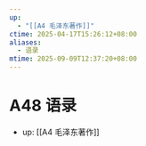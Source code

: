```yaml
---
up:
  - "[[A4 毛泽东著作]]"
ctime: 2025-04-17T15:26:12+08:00
aliases:
  - 语录
mtime: 2025-09-09T12:37:20+08:00
---
```


# A48 语录

- up: [[A4 毛泽东著作]]
